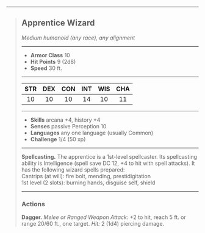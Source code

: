 ***
> ## Apprentice Wizard
> *Medium humanoid (any race), any alignment*
> 
> ***
> 
> - **Armor Class** 10
> - **Hit Points** 9 (2d8)
> - **Speed** 30 ft.
> 
> ***
> 
> |STR|DEX|CON|INT|WIS|CHA|
> |:---:|:---:|:---:|:---:|:---:|:---:|
> |10|10|10|14|10|11|
> 
> ***
> 
> - **Skills** arcana +4, history +4
> - **Senses** passive Perception 10
> - **Languages** any one language (usually Common)
> - **Challenge** 1/4 (50 xp)
> 
> ***
> 
> **Spellcasting.** The apprentice is a 1st-level spellcaster. Its spellcasting ability is Intelligence (spell save DC 12, +4 to hit with spell attacks). It has the following wizard spells prepared:  
> Cantrips (at will): fire bolt, mending, prestidigitation  
> 1st level (2 slots): burning hands, disguise self, shield
> 
> ***
> 
> ### Actions
> **Dagger.** *Melee or Ranged Weapon Attack:* +2 to hit, reach 5 ft. or range 20/60 ft., one target. *Hit:* 2 (1d4) piercing damage.